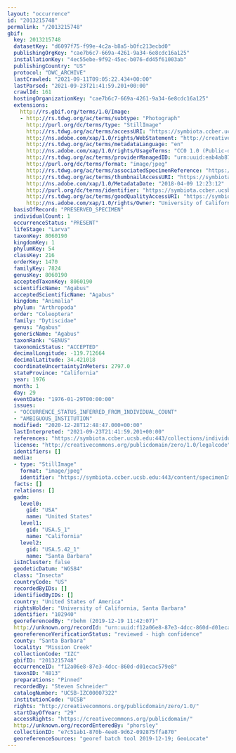 ```yaml
---
layout: "occurrence"
id: "2013215748"
permalink: "/2013215748"
gbif:
  key: 2013215748
  datasetKey: "d6097f75-f99e-4c2a-b8a5-b0fc213ecbd0"
  publishingOrgKey: "cae7b6c7-669a-4261-9a34-6e8cdc16a125"
  installationKey: "4ec55ebe-9f92-45ec-b076-dd45f61003ab"
  publishingCountry: "US"
  protocol: "DWC_ARCHIVE"
  lastCrawled: "2021-09-11T09:05:22.434+00:00"
  lastParsed: "2021-09-23T21:41:59.201+00:00"
  crawlId: 161
  hostingOrganizationKey: "cae7b6c7-669a-4261-9a34-6e8cdc16a125"
  extensions:
    http://rs.gbif.org/terms/1.0/Image:
    - http://rs.tdwg.org/ac/terms/subtype: "Photograph"
      http://purl.org/dc/terms/type: "StillImage"
      http://rs.tdwg.org/ac/terms/accessURI: "https://symbiota.ccber.ucsb.edu:443/content/specimenImages/UCSB_IZC/UCSB-IZC00007/UCSB-IZC00007322_lg.jpg"
      http://ns.adobe.com/xap/1.0/rights/WebStatement: "http://creativecommons.org/publicdomain/zero/1.0/"
      http://rs.tdwg.org/ac/terms/metadataLanguage: "en"
      http://ns.adobe.com/xap/1.0/rights/UsageTerms: "CC0 1.0 (Public-domain)"
      http://rs.tdwg.org/ac/terms/providerManagedID: "urn:uuid:eab4ab87-0fb8-49fd-946b-36bdb7ec5ece"
      http://purl.org/dc/terms/format: "image/jpeg"
      http://rs.tdwg.org/ac/terms/associatedSpecimenReference: "https://symbiota.ccber.ucsb.edu:443/collections/individual/index.php?occid=102940"
      http://rs.tdwg.org/ac/terms/thumbnailAccessURI: "https://symbiota.ccber.ucsb.edu:443/content/specimenImages/UCSB_IZC/UCSB-IZC00007/UCSB-IZC00007322_tn.jpg"
      http://ns.adobe.com/xap/1.0/MetadataDate: "2018-04-09 12:23:12"
      http://purl.org/dc/terms/identifier: "https://symbiota.ccber.ucsb.edu:443/content/specimenImages/UCSB_IZC/UCSB-IZC00007/UCSB-IZC00007322_lg.jpg"
      http://rs.tdwg.org/ac/terms/goodQualityAccessURI: "https://symbiota.ccber.ucsb.edu:443/content/specimenImages/UCSB_IZC/UCSB-IZC00007/UCSB-IZC00007322.jpg"
      http://ns.adobe.com/xap/1.0/rights/Owner: "University of California, Santa Barbara"
  basisOfRecord: "PRESERVED_SPECIMEN"
  individualCount: 1
  occurrenceStatus: "PRESENT"
  lifeStage: "Larva"
  taxonKey: 8060190
  kingdomKey: 1
  phylumKey: 54
  classKey: 216
  orderKey: 1470
  familyKey: 7824
  genusKey: 8060190
  acceptedTaxonKey: 8060190
  scientificName: "Agabus"
  acceptedScientificName: "Agabus"
  kingdom: "Animalia"
  phylum: "Arthropoda"
  order: "Coleoptera"
  family: "Dytiscidae"
  genus: "Agabus"
  genericName: "Agabus"
  taxonRank: "GENUS"
  taxonomicStatus: "ACCEPTED"
  decimalLongitude: -119.712664
  decimalLatitude: 34.421018
  coordinateUncertaintyInMeters: 2797.0
  stateProvince: "California"
  year: 1976
  month: 1
  day: 29
  eventDate: "1976-01-29T00:00:00"
  issues:
  - "OCCURRENCE_STATUS_INFERRED_FROM_INDIVIDUAL_COUNT"
  - "AMBIGUOUS_INSTITUTION"
  modified: "2020-12-28T12:48:47.000+00:00"
  lastInterpreted: "2021-09-23T21:41:59.201+00:00"
  references: "https://symbiota.ccber.ucsb.edu:443/collections/individual/index.php?occid=102940"
  license: "http://creativecommons.org/publicdomain/zero/1.0/legalcode"
  identifiers: []
  media:
  - type: "StillImage"
    format: "image/jpeg"
    identifier: "https://symbiota.ccber.ucsb.edu:443/content/specimenImages/UCSB_IZC/UCSB-IZC00007/UCSB-IZC00007322_lg.jpg"
  facts: []
  relations: []
  gadm:
    level0:
      gid: "USA"
      name: "United States"
    level1:
      gid: "USA.5_1"
      name: "California"
    level2:
      gid: "USA.5.42_1"
      name: "Santa Barbara"
  isInCluster: false
  geodeticDatum: "WGS84"
  class: "Insecta"
  countryCode: "US"
  recordedByIDs: []
  identifiedByIDs: []
  country: "United States of America"
  rightsHolder: "University of California, Santa Barbara"
  identifier: "102940"
  georeferencedBy: "rbehm (2019-12-19 11:42:07)"
  http://unknown.org/recordId: "urn:uuid:f12a06e8-87e3-4dcc-860d-d01ecac579e8"
  georeferenceVerificationStatus: "reviewed - high confidence"
  county: "Santa Barbara"
  locality: "Mission Creek"
  collectionCode: "IZC"
  gbifID: "2013215748"
  occurrenceID: "f12a06e8-87e3-4dcc-860d-d01ecac579e8"
  taxonID: "4813"
  preparations: "Pinned"
  recordedBy: "Steven Schneider"
  catalogNumber: "UCSB-IZC00007322"
  institutionCode: "UCSB"
  rights: "http://creativecommons.org/publicdomain/zero/1.0/"
  startDayOfYear: "29"
  accessRights: "https://creativecommons.org/publicdomain/"
  http://unknown.org/recordEnteredBy: "phorsley"
  collectionID: "e7c51ab1-870b-4ee8-9d62-092875ffa870"
  georeferenceSources: "georef batch tool 2019-12-19; GeoLocate"
---
```

